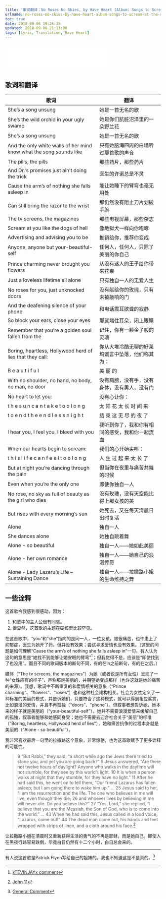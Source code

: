 ```yaml
---
title: '歌词翻译：No Roses No Skies, by Have Heart (Album: Songs to Scream at the Sun)'
urlname: no-roses-no-skies-by-have-heart-album-songs-to-scream-at-the-sun-lyric-translation
toc: true
date: 2018-09-06 19:26:35
updated: 2018-09-06 21:13:00
tags: [Lyric, Translation, Have Heart]
---
```


<iframe frameborder="no" border="0" marginwidth="0" marginheight="0" width=330 height=86 src="//music.163.com/outchain/player?type=2&id=2707582&auto=1&height=66"></iframe>

## 歌词和翻译

| 歌词 | 翻译 |
| --- | ---- |
| She’s a song unsung | 她是一首无名的歌 |
| She’s the wild orchid in your ugly swamp | 她是你们肮脏沼泽里的一朵野兰花 |
| She’s a song unsung | 她是一首无名的歌 |
| And the only white walls of her mind know what the song sounds like | 只有她脑海四周的白墙听过那首歌的声音 |
| The pills, the pills | 那些药片，那些药片 |
| And Dr.’s promises just ain’t doing the trick | 医生的许诺总是不灵 |
| Cause the arm’s of nothing she falls asleep in | 能让她睡下的臂弯也毫无用处 |
| Can still bring the razor to the wrist | 那仍然没有阻止刀片划破手腕 |
| The tv screens, the magazines | 那些电视屏幕，那些杂志 |
| Scream at you like the dogs of hell | 像地狱犬一样向你咆哮 |
| Advertising and advising you to be | 推销给你，推荐你变成 |
| Anyone, anyone but your-beautiful-self | 任何人，任何人，只除了美丽的你自己 |
| Prince charming never brought you flowers | 从没有迷人的王子给你带来花束 |
| Just a loveless lifetime all alone | 只有独自一人的无爱人生 |
| No roses for you, just unknocked doors | 没有献给你的玫瑰，只有未被敲响的门 |
| And the deafening silence of your phone | 和电话震耳欲聋的寂静 |
| So block your ears, close your eyes | 那就堵住耳朵，闭上眼睛 |
| Remember that you’re a golden soul fallen from the | 记住，你有一颗金子般的灵魂 |
| Boring, heartless, Hollywood herd of lies that they call: | 你从大堆冷酷无聊的好莱坞谎言中坠落，他们称其为： |
| B e a u t i f u l | 美 丽 的 |
| With no shoulder, no hand, no body, no man, no door | 没有肩膀，没有手，没有身体，没有男人，没有门 |
| No heart to let you: | 没有心让你： |
| t h e s u n c a n t a k e t o o l o n g | 太 阳 花 太 长 时 间 来 |
| t o e n d t h e e n d l e s s n i g h t | 结 束 这 无 尽 的 夜 了 |
| I hear you, I feel you, I bleed with you | 我听到你了，我和你有相同的感受，我和你一起流血 |
| When our hearts begin to scream: | 我们的心开始尖叫： |
| t h i s l i f e c a n f e e l t o o l o n g | 人 生 过 起 来 太 长 了 |
| But at night you’re dancing through the pain | 但当你在夜里与痛苦共舞的时候 |
| Even when you’re the only one | 即使你独自一人 |
| No rose, no sky as full of beauty as the girl who dies | 没有玫瑰，没有天空能比得上那女孩的美 |
| But rises with every morning’s sun | 她死去，又在每天清晨日出时复活 |
| Alone | 独自一人 |
| She dances alone | 她独自跳着舞 |
| Alone - so beautiful | 独自一人——她如此美丽 |
| Alone - her own romance | 独自一人——她自己的浪漫传奇 |
| Alone - Lady Lazaru’s Life – Sustaining Dance | 独自一人——拉撒路小姐的生命维持之舞 |

## 一些诠释

这首歌令我感到很感动，因为：

1. 和歌中的主人公很有同感。
2. 很显然，这首歌的主题在硬核里比较罕见。

在这首歌中，“you”和“she”指向的是同一人，一位女孩。她很痛苦，也许患上了抑郁症，医生为她开了药，但并没有效果；尝试寻求爱情也没有效果。（这里的问题是如何理解“Cause the arm’s of nothing she falls asleep in”一句。有人认为这句的意思是“她找不到能够让她安眠的臂弯”[^xx]；但我觉得不是，应该是“即使找到了也没用”。而且不同的歌词版本的断句不同，有的在in之前断句，有的在之后。）

[^xx]: [xTEVINJAYx comment](https://genius.com/7400748)

媒体（“The tv screens, the magazines”）为她（或者说是所有女性）呈现了一种“女性应有的样子”，声称那是美丽的，并期望她变成那样（也许这就是她的痛苦的来源）。我想，歌词中不断重复的和爱情相关的意象（“Prince charming”、“flowers”、“roses”）也和这种社会建构相关。社会为女性定义了一种标准的美丽的模式，并告诉她们，只要符合了这种模式，就可以得到相应奖赏，比如浪漫的爱情，并且不再孤独（“doors”、“phone”）。但叙事者想告诉她，她本来的样子就是美丽的（“your-beautiful-self”）。她并不需要浪漫爱情来缓解自己的孤独，叙事者能够和她感同身受；她也不需要去迎合社会关于“美丽”的标准（“Boring, heartless, Hollywood herd of lies”），她和痛苦抗争的过程本身就是美丽的（“Alone - so beautiful”）。

我非常喜欢最后一句里的拉撒路这个意象，非常惊艳，也为这首歌赋予了更多诠释的可能性。

>8 “But Rabbi,” they said, “a short while ago the Jews there tried to stone you, and yet you are going back?”
>9 Jesus answered, “Are there not twelve hours of daylight? Anyone who walks in the daytime will not stumble, for they see by this world’s light.
>10 It is when a person walks at night that they stumble, for they have no light.”
>11 After he had said this, he went on to tell them, “Our friend Lazarus has fallen asleep; but I am going there to wake him up.”
>...
>25 Jesus said to her, “I am the resurrection and the life. The one who believes in me will live, even though they die;
>26 and whoever lives by believing in me will never die. Do you believe this?”
>27 “Yes, Lord,” she replied, “I believe that you are the Messiah, the Son of God, who is to come into the world.”
>...
>43 When he had said this, Jesus called in a loud voice, “Lazarus, come out!”
>44 The dead man came out, his hands and feet wrapped with strips of linen, and a cloth around his face.[^john]

[^john]: [John 11](https://www.biblegateway.com/passage/?search=John+11&version=NIV)

让拉撒路小姐在清晨时又重新获得生活的勇气的不再是耶稣，而是她自己。即使人在黑夜行路容易跌倒，毕竟白日仍然有十二个小时，白日总会来的。

---

有人说这首歌是Patrick Flynn写给自己的姐妹的。我也不知道这是不是真的。[^gig]

[^gig]: [General Comment](https://songmeanings.com/songs/view/3530822107858727933/)
